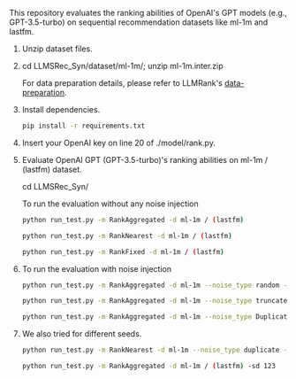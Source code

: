 This repository evaluates the ranking abilities of OpenAI's GPT models (e.g., GPT-3.5-turbo) on sequential recommendation datasets like ml-1m and lastfm.

1.	Unzip dataset files.
2.	cd LLMSRec_Syn/dataset/ml-1m/; unzip ml-1m.inter.zip
    
    For data preparation details, please refer to LLMRank's [data-preparation](https://github.com/RUCAIBox/LLMRank/blob/master/llmrank/dataset/data-preparation.md).
3.  Install dependencies.
    ```bash
    pip install -r requirements.txt
4.	Insert your OpenAI key on line 20 of ./model/rank.py.
5.	Evaluate OpenAI GPT (GPT-3.5-turbo)'s ranking abilities on ml-1m / (lastfm) dataset.
   
    cd LLMSRec_Syn/

    To run the evaluation without any noise injection 
    ```bash
    python run_test.py -m RankAggregated -d ml-1m / (lastfm)

    python run_test.py -m RankNearest -d ml-1m / (lastfm)

    python run_test.py -m RankFixed -d ml-1m / (lastfm)

6.	To run the evaluation with noise injection 
    ```bash
    python run_test.py -m RankAggregated -d ml-1m --noise_type random --noise_ratio 0.3

    python run_test.py -m RankAggregated -d ml-1m --noise_type truncate --noise_ratio 0.3

    python run_test.py -m RankAggregated -d ml-1m --noise_type Duplicate --noise_ratio 0.3
7.	We also tried for different seeds.
    ```bash
    python run_test.py -m RankNearest -d ml-1m --noise_type duplicate --noise_ratio 0.3 -sd 42

    python run_test.py -m RankAggregated -d ml-1m / (lastfm) -sd 123
     
